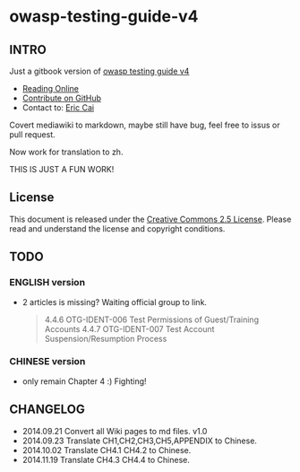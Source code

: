 # owasp-testing-guide-v4

## INTRO

Just a gitbook version of [owasp testing guide v4](https://www.owasp.org/index.php/OWASP_Testing_Project)

* [Reading Online](https://www.gitbook.io/book/kennel209/owasp-testing-guide-v4)
* [Contribute on GitHub](https://github.com/kennel209/owasp-testing-guide-v4-gitbook)
* Contact to: [Eric Cai](mailto:kennel209@gmail.com)

Covert mediawiki to markdown, maybe still have bug, feel free to issus or pull request.

Now work for translation to zh.

THIS IS JUST A FUN WORK!

## License

This document is released under the [Creative Commons 2.5 License](http://creativecommons.org/licenses/by-sa/2.5/). Please read and understand the license and copyright conditions.

## TODO

### ENGLISH version

* 2 articles is missing? Waiting official group to link.

    > 4.4.6     OTG-IDENT-006   Test Permissions of Guest/Training Accounts
    > 4.4.7     OTG-IDENT-007   Test Account Suspension/Resumption Process

### CHINESE version

* only remain Chapter 4 :) Fighting!

## CHANGELOG

* 2014.09.21  Convert all Wiki pages to md files. v1.0
* 2014.09.23  Translate CH1,CH2,CH3,CH5,APPENDIX to Chinese.
* 2014.10.02  Translate CH4.1 CH4.2 to Chinese.
* 2014.11.19  Translate CH4.3 CH4.4 to Chinese.

